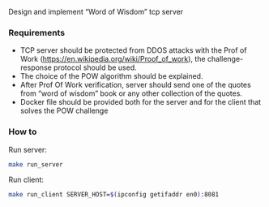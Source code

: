 Design and implement “Word of Wisdom” tcp server

### Requirements

* TCP server should be protected from DDOS attacks with the Prof of Work (https://en.wikipedia.org/wiki/Proof_of_work), the challenge-response protocol should be used.
* The choice of the POW algorithm should be explained.
* After Prof Of Work verification, server should send one of the quotes from “word of wisdom” book or any other collection of the quotes.
* Docker file should be provided both for the server and for the client that solves the POW challenge


### How to

Run server:

```sh
make run_server
```

Run client:

```sh
make run_client SERVER_HOST=$(ipconfig getifaddr en0):8081
```
